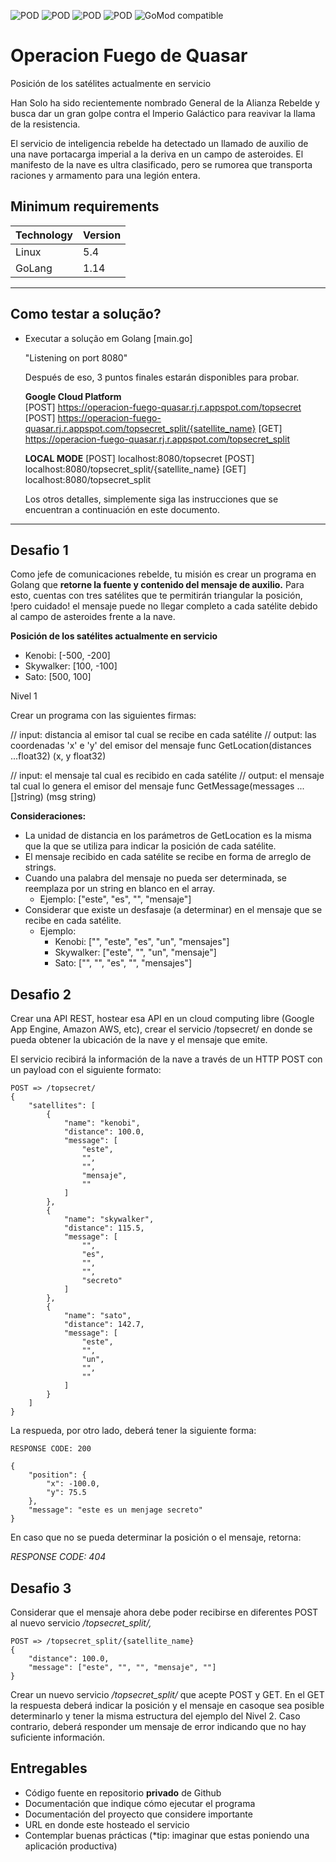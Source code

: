 ![POD](https://img.shields.io/badge/version-v1.0.0-yellow.svg) ![POD](https://img.shields.io/badge/language-Go-blue.svg) ![POD](https://img.shields.io/badge/platform-Meli-red.svg) ![POD](https://img.shields.io/badge/license-MIT-lightgrey.svg) ![GoMod compatible](https://img.shields.io/badge/GoMod-compatible-4BC51D.svg?style=flat)

# Operacion Fuego de Quasar

Posición de los satélites actualmente en servicio

Han Solo ha sido recientemente nombrado General de la Alianza Rebelde y busca dar un gran golpe contra el Imperio Galáctico para reavivar la llama de la resistencia.

El servicio de inteligencia rebelde ha detectado un llamado de auxilio de una nave portacarga imperial a la deriva en un campo de asteroides. El manifesto de la nave es ultra clasificado, pero se rumorea que transporta raciones y armamento para una legión entera.

## Minimum requirements

Technology | Version
------- | --------
Linux | 5.4
GoLang | 1.14

---
## Como testar a solução?

* Executar a solução em Golang  [main.go]

    "Listening on port 8080"

    Después de eso, 3 puntos finales estarán disponibles para probar.

    **Google Cloud Platform**        
    [POST] https://operacion-fuego-quasar.rj.r.appspot.com/topsecret
    [POST] https://operacion-fuego-quasar.rj.r.appspot.com/topsecret_split/{satellite_name}
    [GET] https://operacion-fuego-quasar.rj.r.appspot.com/topsecret_split

    **LOCAL MODE**
    [POST] localhost:8080/topsecret
    [POST] localhost:8080/topsecret_split/{satellite_name}
    [GET] localhost:8080/topsecret_split

    Los otros detalles, simplemente siga las instrucciones que se encuentran a continuación en este documento.

---

## Desafio 1

Como jefe de comunicaciones rebelde, tu misión es crear un programa en Golang que **retorne la fuente y contenido del mensaje de auxilio.** Para esto, cuentas con tres satélites que te permitirán triangular la posición, !pero cuidado! el mensaje puede no llegar completo a cada satélite debido al campo de asteroides frente a la nave.

**Posición de los satélites actualmente en servicio**

* Kenobi: [-500, -200]
* Skywalker: [100, -100]
* Sato: [500, 100]

Nivel 1

Crear un programa con las siguientes firmas:

// input: distancia al emisor tal cual se recibe en cada satélite
// output: las coordenadas 'x' e 'y' del emisor del mensaje
func GetLocation(distances ...float32) (x, y float32)

// input: el mensaje tal cual es recibido en cada satélite
// output: el mensaje tal cual lo genera el emisor del mensaje
func GetMessage(messages ...[]string) (msg string)

**Consideraciones:**

* La unidad de distancia en los parámetros de GetLocation es la misma que la que se utiliza para indicar la posición de cada satélite.
* El mensaje recibido en cada satélite se recibe en forma de arreglo de strings.
* Cuando una palabra del mensaje no pueda ser determinada, se reemplaza por un string en blanco en el array.
    * Ejemplo: ["este", "es", "", "mensaje"]
* Considerar que existe un desfasaje (a determinar) en el mensaje que se recibe en cada satélite.
    * Ejemplo:
        * Kenobi: ["", "este", "es", "un", "mensajes"]
        * Skywalker: ["este", "", "un", "mensaje"]
        * Sato: ["", "", "es", "", "mensajes"]

## Desafio 2

Crear una API REST, hostear esa API en un cloud computing libre (Google App Engine, Amazon AWS, etc), crear el servicio /topsecret/ en donde se pueda obtener la ubicación de la nave y el mensaje que emite.

El servicio recibirá la información de la nave a través de un HTTP POST con un payload con el siguiente formato:

```
POST => /topsecret/
{
    "satellites": [
    	{
            "name": "kenobi",
            "distance": 100.0,
            "message": [
                "este",
                "",
                "",
                "mensaje",
                ""
            ]
        },
        {
            "name": "skywalker",
            "distance": 115.5,
            "message": [
                "",
                "es",
                "",
                "",
                "secreto"
            ]
        },
        {
            "name": "sato",
            "distance": 142.7,
            "message": [
                "este",
                "",
                "un",
                "",
                ""
            ]
        }
    ]
}
```

La respueda, por otro lado, deberá tener la siguiente forma:

```
RESPONSE CODE: 200

{
    "position": {
        "x": -100.0,
        "y": 75.5
    },
    "message": "este es un menjage secreto"
}
```

En caso que no se pueda determinar la posición o el mensaje, retorna:

*RESPONSE CODE: 404*

## Desafio 3

Considerar que el mensaje ahora debe poder recibirse en diferentes POST al nuevo servicio */topsecret_split/,*

```
POST => /topsecret_split/{satellite_name}
{
    "distance": 100.0,
    "message": ["este", "", "", "mensaje", ""]
}
```

Crear un nuevo servicio */topsecret_split/* que acepte POST y GET. En el GET la respuesta deberá indicar la posición y el mensaje en casoque sea posible determinarlo y tener la misma estructura del ejemplo del Nivel 2. Caso contrario, deberá responder um mensaje de error indicando que no hay suficiente información.


## Entregables

* Código fuente en repositorio **privado** de Github
* Documentación que indique cómo ejecutar el programa
* Documentación del proyecto que considere importante
* URL en donde este hosteado el servicio
* Contemplar buenas prácticas (*tip: imaginar que estas poniendo una aplicación productiva)
